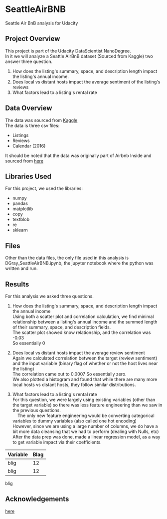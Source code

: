 # SeattleAirBNB
Seattle Air BnB analysis for Udacity  

## Project Overview  
This project is part of the Udacity DataScientist NanoDegree.  
In it we will analyze a Seattle AirBnB dataset (Sourced from Kaggle) two answer three question.
  1. How does the listing's summary, space, and description length impact the listing's annual income.  
  2. Does local vs distant hosts impact the average sentiment of the listing's reviews  
  3. What factors lead to a listing's rental rate

## Data Overview  
The data was sourced from [Kaggle](https://www.kaggle.com/datasets/airbnb/seattle/data)  
The data is three csv files:
 * Listings
 * Reviews 
 * Calendar (2016)  

It should be noted that the data was originally part of Airbnb Inside and sourced from [here](https://insideairbnb.com/get-the-data/)

## Libraries Used 
For this project, we used the libraries:  
 * numpy
 * pandas  
 * matplotlib  
 * copy  
 * textblob  
 * re  
 * sklearn

## Files  
Other than the data files, the only file used in this analysis is DGray_SeattleAirBNB.ipynb, the jupyter notebook where the python was written and run.  

## Results  
For this analysis we asked three questions.  

1) How does the listing's summary, space, and description length impact the annual income  
Using both a scatter plot and correlation calculation, we find minimal relationship between a listing's annual income and the summed length of their summary, space, and description fields.  
The scatter plot showed know relationship, and the correlation was -0.03   
So essentially 0

2) Does local vs distant hosts impact the average review sentiment  
Again we calculated correlation between the target (review sentiment) and the input variable (binary flag of whether or not the host lives near the listing)  
The correlation came out to 0.0007 So essentially zero.  
We also plotted a histogram and found that while there are many more local hosts vs distant hosts, they follow similar distributions.  
3) What factors lead to a listing's rental rate  
For this question, we were largely using existing variables (other than the target variable) so there was less feature engineering than we saw in the previous questions.  
&nbsp;&nbsp;&nbsp;&nbsp;The only new feature engineering would be converting categorical variables to dummy variables (also called one hot encoding)  
However, since we are using a large number of columns, we do have a bit more data cleansing that we had to perform (dealing with Nulls, etc)  
After the data prep was done, made a linear regression model, as a way to get variable impact via their coefficients.    

| Variable  | Blag |  
| --------- | ---  |  
| blig      | 12   |  
| blig      | 12   |  





blig

## Acknowledgements


[here](https://insideairbnb.com/get-the-data/)
